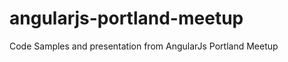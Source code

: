 angularjs-portland-meetup
=========================

Code Samples and presentation from AngularJs Portland Meetup
